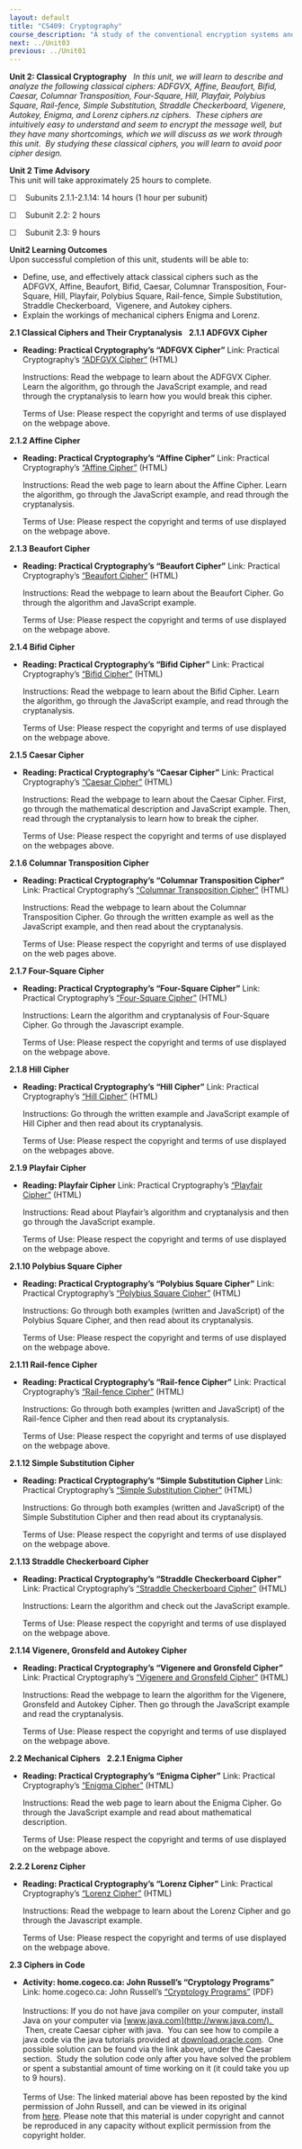 ```yaml
---
layout: default
title: "CS409: Cryptography"
course_description: "A study of the conventional encryption systems and classical cryptography, exploring the use of secret key (or symmetric) cryptography, public-key (or asymmetric) cryptography, and hash functions."
next: ../Unit03
previous: ../Unit01
---
```

**Unit 2: Classical Cryptography** <span id="2"></span> 
*In this unit, we will learn to describe and analyze the following
classical ciphers:* *ADFGVX, Affine, Beaufort, Bifid, Caesar, Columnar
Transposition, Four-Square, Hill, Playfair, Polybius Square, Rail-fence,
Simple Substitution, Straddle Checkerboard, Vigenere, Autokey, Enigma,
and Lorenz ciphers.nz ciphers.  These ciphers are intuitively easy to
understand and seem to encrypt the message well, but they have many
shortcomings, which we will discuss as we work through this unit.  By
studying these classical ciphers, you will learn to avoid poor cipher
design.*

**Unit 2 Time Advisory**  
This unit will take approximately 25 hours to complete.

☐    Subunits 2.1.1-2.1.14: 14 hours (1 hour per subunit)

☐    Subunit 2.2: 2 hours

☐    Subunit 2.3: 9 hours

**Unit2 Learning Outcomes**  
Upon successful completion of this unit, students will be able to:

-   Define, use, and effectively attack classical ciphers such as the
    ADFGVX, Affine, Beaufort, Bifid, Caesar, Columnar Transposition,
    Four-Square, Hill, Playfair, Polybius Square, Rail-fence, Simple
    Substitution, Straddle Checkerboard,  Vigenere, and Autokey ciphers.
-   Explain the workings of mechanical ciphers Enigma and Lorenz.

**2.1 Classical Ciphers and Their Cryptanalysis** <span
id="2.1"></span> 
**2.1.1 ADFGVX Cipher** <span id="2.1.1"></span> 
-   **Reading: Practical Cryptography’s “ADFGVX Cipher”**
    Link: Practical Cryptography’s [“ADFGVX
    Cipher”](http://practicalcryptography.com/ciphers/classical-era/adfgvx/) (HTML)  
      
     Instructions: Read the webpage to learn about the ADFGVX Cipher.
    Learn the algorithm, go through the JavaScript example, and read
    through the cryptanalysis to learn how you would break this
    cipher.  
      
     Terms of Use: Please respect the copyright and terms of use
    displayed on the webpage above.

**2.1.2 Affine Cipher** <span id="2.1.2"></span> 
-   **Reading: Practical Cryptography’s “Affine Cipher”**
    Link: Practical Cryptography’s [“Affine
    Cipher”](http://practicalcryptography.com/ciphers/classical-era/affine/) (HTML)  
      
     Instructions: Read the web page to learn about the Affine Cipher.
    Learn the algorithm, go through the JavaScript example, and read
    through the cryptanalysis.  
      
     Terms of Use: Please respect the copyright and terms of use
    displayed on the webpage above.

**2.1.3 Beaufort Cipher** <span id="2.1.3"></span> 
-   **Reading: Practical Cryptography’s “Beaufort Cipher”**
    Link: Practical Cryptography’s [“Beaufort
    Cipher”](http://practicalcryptography.com/ciphers/classical-era/beaufort/) (HTML)  
      
     Instructions: Read the webpage to learn about the Beaufort Cipher.
    Go through the algorithm and JavaScript example.  
      
     Terms of Use: Please respect the copyright and terms of use
    displayed on the webpage above.

**2.1.4 Bifid Cipher** <span id="2.1.4"></span> 
-   **Reading: Practical Cryptography’s “Bifid Cipher”**
    Link: Practical Cryptography’s [“Bifid
    Cipher”](http://practicalcryptography.com/ciphers/classical-era/bifid/) (HTML)  
      
     Instructions: Read the webpage to learn about the Bifid Cipher.
    Learn the algorithm, go through the JavaScript example, and read
    through the cryptanalysis.  
      
     Terms of Use: Please respect the copyright and terms of use
    displayed on the webpage above.

**2.1.5 Caesar Cipher** <span id="2.1.5"></span> 
-   **Reading: Practical Cryptography’s “Caesar Cipher”**
    Link: Practical Cryptography’s [“Caesar
    Cipher”](http://practicalcryptography.com/ciphers/classical-era/caesar/) (HTML)  
      
     Instructions: Read the webpage to learn about the Caesar Cipher.
    First, go through the mathematical description and JavaScript
    example. Then, read through the cryptanalysis to learn how to break
    the cipher.  
      
     Terms of Use: Please respect the copyright and terms of use
    displayed on the webpages above.

**2.1.6 Columnar Transposition Cipher** <span id="2.1.6"></span> 
-   **Reading: Practical Cryptography’s “Columnar Transposition
    Cipher”**
    Link: Practical Cryptography’s [“Columnar Transposition
    Cipher”](http://practicalcryptography.com/ciphers/classical-era/columnar-transposition/) (HTML)  
      
     Instructions: Read the webpage to learn about the Columnar
    Transposition Cipher. Go through the written example as well as the
    JavaScript example, and then read about the cryptanalysis.  
      
     Terms of Use: Please respect the copyright and terms of use
    displayed on the web pages above.

**2.1.7 Four-Square Cipher** <span id="2.1.7"></span> 
-   **Reading: Practical Cryptography’s “Four-Square Cipher”**
    Link: Practical Cryptography’s [“Four-Square
    Cipher”](http://practicalcryptography.com/ciphers/classical-era/four-square/) (HTML)  
      
     Instructions: Learn the algorithm and cryptanalysis of Four-Square
    Cipher. Go through the Javascript example.  
      
     Terms of Use: Please respect the copyright and terms of use
    displayed on the webpage above.

**2.1.8 Hill Cipher** <span id="2.1.8"></span> 
-   **Reading: Practical Cryptography’s “Hill Cipher”**
    Link: Practical Cryptography’s [“Hill
    Cipher”](http://practicalcryptography.com/ciphers/classical-era/hill/) (HTML)  
      
     Instructions: Go through the written example and JavaScript example
    of Hill Cipher and then read about its cryptanalysis.  
      
     Terms of Use: Please respect the copyright and terms of use
    displayed on the webpages above.

**2.1.9 Playfair Cipher** <span id="2.1.9"></span> 
-   **Reading: Playfair Cipher**
    Link: Practical Cryptography’s [“Playfair
    Cipher”](http://practicalcryptography.com/ciphers/classical-era/playfair/) (HTML)  
      
     Instructions: Read about Playfair’s algorithm and cryptanalysis and
    then go through the JavaScript example.  
      
     Terms of Use: Please respect the copyright and terms of use
    displayed on the webpage above.

**2.1.10 Polybius Square Cipher** <span id="2.1.10"></span> 
-   **Reading: Practical Cryptography’s “Polybius Square Cipher”**
    Link: Practical Cryptography’s [“Polybius Square
    Cipher”](http://practicalcryptography.com/ciphers/classical-era/polybius-square/) (HTML)  
      
     Instructions: Go through both examples (written and JavaScript) of
    the Polybius Square Cipher, and then read about its cryptanalysis.  
      
     Terms of Use: Please respect the copyright and terms of use
    displayed on the webpage above.

**2.1.11 Rail-fence Cipher** <span id="2.1.11"></span> 
-   **Reading: Practical Cryptography’s “Rail-fence Cipher”**
    Link: Practical Cryptography’s [“Rail-fence
    Cipher”](http://practicalcryptography.com/ciphers/classical-era/rail-fence/) (HTML)  
      
     Instructions: Go through both examples (written and JavaScript) of
    the Rail-fence Cipher and then read about its cryptanalysis.  
      
     Terms of Use: Please respect the copyright and terms of use
    displayed on the webpage above.

**2.1.12 Simple Substitution Cipher** <span id="2.1.12"></span> 
-   **Reading: Practical Cryptography’s “Simple Substitution Cipher**
    Link: Practical Cryptography’s [“Simple Substitution
    Cipher”](http://practicalcryptography.com/ciphers/classical-era/simple-substitution/) (HTML)  
      
     Instructions: Go through both examples (written and JavaScript) of
    the Simple Substitution Cipher and then read about its
    cryptanalysis.  
      
     Terms of Use: Please respect the copyright and terms of use
    displayed on the webpage above.

**2.1.13 Straddle Checkerboard Cipher** <span id="2.1.13"></span> 
-   **Reading: Practical Cryptography’s “Straddle Checkerboard Cipher”**
    Link: Practical Cryptography’s [“Straddle Checkerboard
    Cipher”](http://practicalcryptography.com/ciphers/classical-era/straddle-checkerboard/) (HTML)  
      
     Instructions: Learn the algorithm and check out the JavaScript
    example.  
      
     Terms of Use: Please respect the copyright and terms of use
    displayed on the webpage above.

**2.1.14 Vigenere, Gronsfeld and Autokey Cipher** <span
id="2.1.14"></span> 
-   **Reading: Practical Cryptography’s “Vigenere and Gronsfeld
    Cipher”**
    Link: Practical Cryptography’s [“Vigenere and
    Gronsfeld](http://practicalcryptography.com/ciphers/classical-era/vigenere-gronsfeld-and-autokey/)[ Cipher”](http://practicalcryptography.com/ciphers/classical-era/vigenere-gronsfeld-and-autokey/) (HTML)  
      
     Instructions: Read the webpage to learn the algorithm for the
    Vigenere, Gronsfeld and Autokey Cipher. Then go through the
    JavaScript example and read the cryptanalysis.  
      
     Terms of Use: Please respect the copyright and terms of use
    displayed on the webpage above.

**2.2 Mechanical Ciphers** <span id="2.2"></span> 
**2.2.1 Enigma Cipher** <span id="2.2.1"></span> 
-   **Reading: Practical Cryptography’s “Enigma Cipher”**
    Link: Practical Cryptography’s [“Enigma
    Cipher”](http://practicalcryptography.com/ciphers/mechanical-era/enigma/) (HTML)  
      
     Instructions: Read the web page to learn about the Enigma Cipher.
    Go through the JavaScript example and read about mathematical
    description.  
      
     Terms of Use: Please respect the copyright and terms of use
    displayed on the webpage above.

**2.2.2 Lorenz Cipher** <span id="2.2.2"></span> 
-   **Reading: Practical Cryptography’s “Lorenz Cipher”**
    Link: Practical Cryptography’s [“Lorenz
    Cipher”](http://practicalcryptography.com/ciphers/mechanical-era/lorenz/) (HTML)  
      
     Instructions: Read the webpage to learn about the Lorenz Cipher and
    go through the Javascript example.  
      
     Terms of Use: Please respect the copyright and terms of use
    displayed on the webpage above.

**2.3 Ciphers in Code** <span id="2.3"></span> 
-   **Activity: home.cogeco.ca: John Russell’s “Cryptology Programs”**
    Link: home.cogeco.ca: John Russell’s [“Cryptology
    Programs](https://resources.saylor.org/wwwresources/archived/site/wp-content/uploads/2012/07/Cryptology-Programs.pdf)[”](https://resources.saylor.org/wwwresources/archived/site/wp-content/uploads/2012/07/Cryptology-Programs.pdf)
    (PDF)  
        
     Instructions: If you do not have java compiler on your computer,
    install Java on your computer via
    [www.java.com](http://www.java.com/).   Then, create Caesar cipher
    with java.  You can see how to compile a java code via the java
    tutorials provided at
    [download.oracle.com](http://download.oracle.com/javase/tutorial/getStarted/cupojava/win32.html). 
    One possible solution can be found via the link above, under the
    Caesar section.  Study the solution code only after you have solved
    the problem or spent a substantial amount of time working on it (it
    could take you up to 9 hours).    
                  
     <span class="Apple-style-span"
    style="border-collapse: collapse;">Terms of Use: The linked material
    above has been reposted by the kind permission of John Russell, and
    can be viewed in its original from <span class="Apple-style-span"
    style="border-collapse: collapse; ">[here](http://home.cogeco.ca/~cipher/cyprogs.htm)</span><span
    class="Apple-style-span"
    style="border-collapse: collapse; ">. </span></span><span
    class="Apple-style-span" style="border-collapse: collapse; ">Please
    note that this material is under copyright and cannot be reproduced
    in any capacity without explicit permission from the copyright
    holder.</span><span class="Apple-style-span"
    style="border-collapse: collapse; color: rgb(0, 0, 0); "><span> </span></span>


